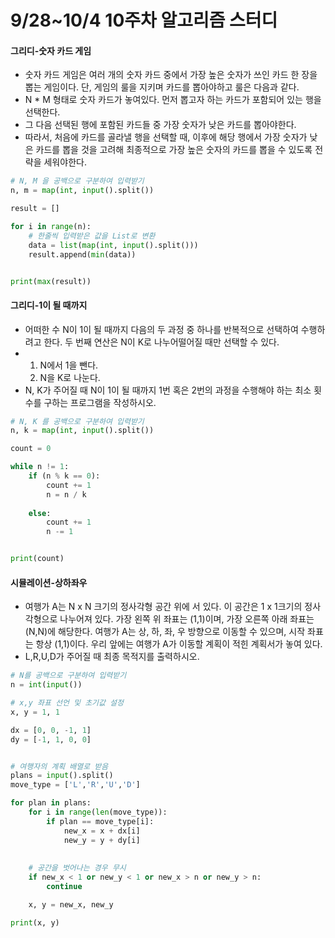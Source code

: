 # 9/28~10/4 10주차 알고리즘 스터디

<h4>그리디-숫자 카드 게임</h4>

* 숫자 카드 게임은 여러 개의 숫자 카드 중에서 가장 높은 숫자가 쓰인 카드 한 장을 뽑는 게임이다. 단, 게임의 룰을 지키며 카드를 뽑아야하고 룰은 다음과 같다.
* N * M 형태로 숫자 카드가 놓여있다. 먼저 뽑고자 하는 카드가 포함되어 있는 행을 선택한다.
* 그 다음 선택된 행에 포함된 카드들 중 가장 숫자가 낮은 카드를 뽑아야한다.
* 따라서, 처음에 카드를 골라낼 행을 선택할 때, 이후에 해당 행에서 가장 숫자가 낮은 카드를 뽑을 것을 고려해 최종적으로 가장 높은 숫자의 카드를 뽑을 수 있도록 전략을 세워야한다.

```python
# N, M 을 공백으로 구분하여 입력받기
n, m = map(int, input().split())

result = []

for i in range(n):
    # 한줄씩 입력받은 값을 List로 변환
    data = list(map(int, input().split()))
    result.append(min(data))


print(max(result))
```



<h4>그리디-1이 될 때까지</h4>

* 어떠한 수 N이 1이 될 때까지 다음의 두 과정 중 하나를 반복적으로 선택하여 수행하려고 한다. 두 번째 연산은 N이 K로 나누어떨어질 때만 선택할 수 있다.
* 1. N에서 1을 뺀다.
  2. N을 K로 나눈다.
* N, K가 주어질 때 N이 1이 될 때까지 1번 혹은 2번의 과정을 수행해야 하는 최소 횟수를 구하는 프로그램을 작성하시오.

```python
# N, K 를 공백으로 구분하여 입력받기
n, k = map(int, input().split())

count = 0

while n != 1:
    if (n % k == 0):
        count += 1
        n = n / k
    
    else:
        count += 1
        n -= 1


print(count)
```



<h4>시뮬레이션-상하좌우</h4>

- 여행가 A는 N x N 크기의 정사각형 공간 위에 서 있다. 이 공간은 1 x 1크기의 정사각형으로 나누어져 있다. 가장 왼쪽 위 좌표는 (1,1)이며, 가장 오른쪽 아래 좌표는 (N,N)에 해당한다. 여행가 A는 상, 하, 좌, 우 방향으로 이동할 수 있으며, 시작 좌표는 항상 (1,1)이다. 우리 앞에는 여행가 A가 이동할 계획이 적힌 계획서가 놓여 있다.
- L,R,U,D가 주어질 때 최종 목적지를 출력하시오.

```python
# N를 공백으로 구분하여 입력받기
n = int(input())

# x,y 좌표 선언 및 초기값 설정
x, y = 1, 1

dx = [0, 0, -1, 1]
dy = [-1, 1, 0, 0]


# 여행자의 계획 배열로 받음
plans = input().split()
move_type = ['L','R','U','D']

for plan in plans:
    for i in range(len(move_type)):
        if plan == move_type[i]:
            new_x = x + dx[i]
            new_y = y + dy[i]
        
    
    # 공간을 벗어나는 경우 무시
    if new_x < 1 or new_y < 1 or new_x > n or new_y > n:
        continue

    x, y = new_x, new_y

print(x, y)
```

